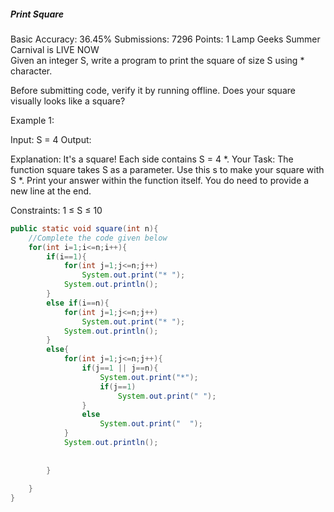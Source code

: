 ##### Print Square 
Basic Accuracy: 36.45% Submissions: 7296 Points: 1
Lamp Geeks Summer Carnival is LIVE NOW   
Given an integer S, write a program to print the square of size S using * character. 

Before submitting code, verify it by running offline. Does your square visually looks like a square?

Example 1:

Input:
S = 4
Output:


Explanation:
It's a square! Each side contains S = 4 *.
Your Task:
The function square takes S as a parameter. Use this s to make your square with S *. Print your answer within the function itself. You do need to provide a new line at the end.
 

Constraints:
1 ≤ S ≤ 10
```java
public static void square(int n){
    //Complete the code given below
    for(int i=1;i<=n;i++){
        if(i==1){
            for(int j=1;j<=n;j++)
                System.out.print("* ");
            System.out.println();    
        }
        else if(i==n){
            for(int j=1;j<=n;j++)
                System.out.print("* ");
            System.out.println();  
        }
        else{
            for(int j=1;j<=n;j++){
                if(j==1 || j==n){
                    System.out.print("*");
                    if(j==1)
                        System.out.print(" ");
                }
                else
                    System.out.print("  ");
            }
            System.out.println();
           
           
        }
           
    }
}
```
